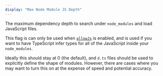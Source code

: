 ```yaml
---
display: "Max Node Module JS Depth"
---
```


The maximum dependency depth to search under `node_modules` and load JavaScript files.

This flag is can only be used when [`allowJs`](#allowJs) is enabled, and is used if you want to have TypeScript infer types for all of the JavaScript inside your `node_modules`.

Ideally this should stay at 0 (the default), and `d.ts` files should be used to explicitly define the shape of modules.
However, there are cases where you may want to turn this on at the expense of speed and potential accuracy.
